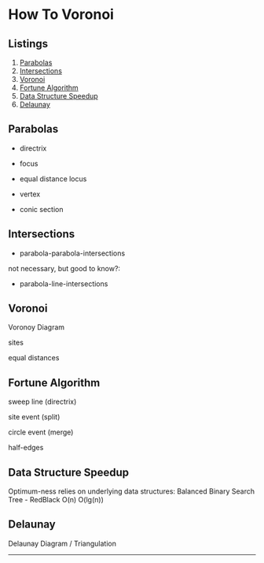 # How To Voronoi

## Listings
1. [Parabolas](#PARABOLAS)
2. [Intersections](#INTERSECTIONS)
3. [Voronoi](#VORONOI)
4. [Fortune Algorithm](#FORTUNE)
5. [Data Structure Speedup](#OPTIMUM)
6. [Delaunay](#DELAUNAY)

<a name="PARABOLAS"></a>
## Parabolas

- directrix
- focus
- equal distance locus
- vertex

- conic section




<a name="INTERSECTIONS"></a>
## Intersections


- parabola-parabola-intersections

not necessary, but good to know?:
- parabola-line-intersections



<a name="VORONOI"></a>
## Voronoi
Voronoy Diagram

sites

equal distances


<a name="FORTUNE"></a>
## Fortune Algorithm


sweep line (directrix)

site event (split)

circle event (merge)

half-edges




<a name="OPTIMUM"></a>
## Data Structure Speedup

Optimum-ness relies on underlying data structures:
Balanced Binary Search Tree - RedBlack
O(n)
O(lg(n))



<a name="DELAUNAY"></a>
## Delaunay

Delaunay Diagram / Triangulation








---


